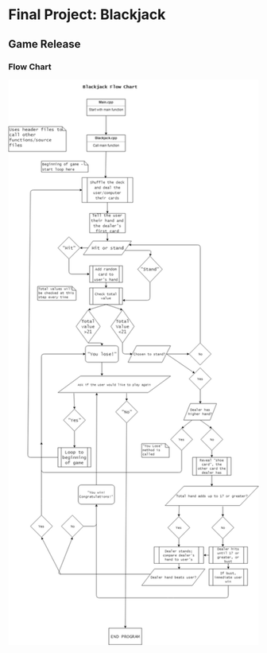 # Final Project: Blackjack

<h2> Game Release </h2>

### Flow Chart
<img src="https://raw.githubusercontent.com/AALASL/final/master/C%2B%2B%20Final%20Project%20Flow%20Chart.png" width ="800">
